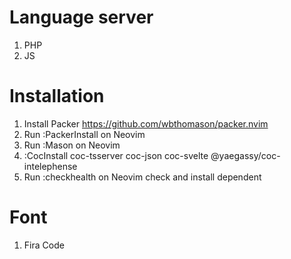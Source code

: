 # Language server
1. PHP
2. JS

# Installation
1. Install Packer https://github.com/wbthomason/packer.nvim
2. Run :PackerInstall on Neovim
3. Run :Mason on Neovim
4. :CocInstall coc-tsserver coc-json coc-svelte @yaegassy/coc-intelephense
5. Run :checkhealth on Neovim check and install dependent

# Font
1. Fira Code
